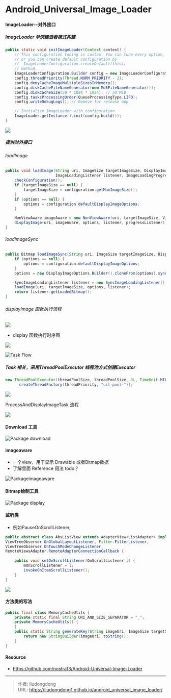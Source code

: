 # Android_Universal_Image_Loader


#### ImageLoader--对外接口

##### ImageLoader 单例建造者模式构建

```java
public static void initImageLoader(Context context) {
    // This configuration tuning is custom. You can tune every option, you may tune some of them,
    // or you can create default configuration by
    //  ImageLoaderConfiguration.createDefault(this);
    // method.
    ImageLoaderConfiguration.Builder config = new ImageLoaderConfiguration.Builder(context);
    config.threadPriority(Thread.NORM_PRIORITY - 2);
    config.denyCacheImageMultipleSizesInMemory();
    config.diskCacheFileNameGenerator(new Md5FileNameGenerator());
    config.diskCacheSize(50 * 1024 * 1024); // 50 MiB
    config.tasksProcessingOrder(QueueProcessingType.LIFO);
    config.writeDebugLogs(); // Remove for release app

    // Initialize ImageLoader with configuration.
    ImageLoader.getInstance().init(config.build());
}
```

![](https://gitee.com/github-25970295/blogimgv2022/raw/master/ImageLoaderConfiguration.png)

##### 提供对外接口

###### loadImage

```java
public void loadImage(String uri, ImageSize targetImageSize, DisplayImageOptions options,
                      ImageLoadingListener listener, ImageLoadingProgressListener progressListener) {
    checkConfiguration();
    if (targetImageSize == null) {
        targetImageSize = configuration.getMaxImageSize();
    }
    if (options == null) {
        options = configuration.defaultDisplayImageOptions;
    }

    NonViewAware imageAware = new NonViewAware(uri, targetImageSize, ViewScaleType.CROP);
    displayImage(uri, imageAware, options, listener, progressListener);
}
```

###### loadImageSync

```java
public Bitmap loadImageSync(String uri, ImageSize targetImageSize, DisplayImageOptions options) {
    if (options == null) {
        options = configuration.defaultDisplayImageOptions;
    }
    options = new DisplayImageOptions.Builder().cloneFrom(options).syncLoading(true).build();

    SyncImageLoadingListener listener = new SyncImageLoadingListener();
    loadImage(uri, targetImageSize, options, listener);
    return listener.getLoadedBitmap();
}
```

###### displayImage 函数执行流程

![](https://gitee.com/github-25970295/blogimgv2022/raw/master/image-20221201155317236.png)

- display 函数执行时序图

![](https://gitee.com/github-25970295/blogimgv2022/raw/master/image-20221202094654317.png)

![Task Flow](https://gitee.com/github-25970295/blogimgv2022/raw/master/UIL_Flow.png)

##### Task 相关，采用ThreadPoolExecutor 线程池方式创建Executor

```java
new ThreadPoolExecutor(threadPoolSize, threadPoolSize, 0L, TimeUnit.MILLISECONDS, taskQueue,
      createThreadFactory(threadPriority, "uil-pool-"));
```

![](https://gitee.com/github-25970295/blogimgv2022/raw/master/image-20221202100758377.png)

ProcessAndDisplayImageTask 流程



![](https://gitee.com/github-25970295/blogimgv2022/raw/master/image-20221201163345026.png)

#### Download 工具

![Package download](https://gitee.com/github-25970295/blogimgv2022/raw/master/Package%20download.png)

#### imageaware

- 一个view，用于显示 Drawable 或者Bitmap数据
- 了解里面 Reference 用法  todo？

![Packageimageaware](https://gitee.com/github-25970295/blogimgv2022/raw/master/Packageimageaware.png)

#### Bitmap绘制工具

![Package display](https://gitee.com/github-25970295/blogimgv2022/raw/master/Package%20display.png)

#### 监听类

- 例如PauseOnScrollListener, 

```java
public abstract class AbsListView extends AdapterView<ListAdapter> implements TextWatcher,
ViewTreeObserver.OnGlobalLayoutListener, Filter.FilterListener,
ViewTreeObserver.OnTouchModeChangeListener,
RemoteViewsAdapter.RemoteAdapterConnectionCallback {
    
    public void setOnScrollListener(OnScrollListener l) {
        mOnScrollListener = l;
        invokeOnItemScrollListener();
    }
}
```

![](https://gitee.com/github-25970295/blogimgv2022/raw/master/image-20221202101137173.png)

#### 方法类的写法

```java
public final class MemoryCacheUtils {
    private static final String URI_AND_SIZE_SEPARATOR = "_";
    private MemoryCacheUtils() {
    }
    public static String generateKey(String imageUri, ImageSize targetSize) {
        return new StringBuilder(imageUri).toString();
    }
}
```

#### Resource

- https://github.com/nostra13/Android-Universal-Image-Loader

---

> 作者: liudongdong  
> URL: https://liudongdong1.github.io/android_universal_image_loader/  

